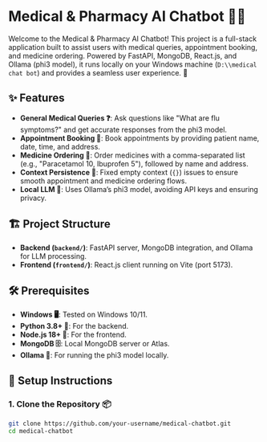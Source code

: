 
# Medical & Pharmacy AI Chatbot 🤖💊

Welcome to the Medical & Pharmacy AI Chatbot! This project is a full-stack application built to assist users with medical queries, appointment booking, and medicine ordering. Powered by FastAPI, MongoDB, React.js, and Ollama (phi3 model), it runs locally on your Windows machine (`D:\\medical chat bot`) and provides a seamless user experience. 🚀

## ✨ Features

- **General Medical Queries ❓**: Ask questions like "What are flu symptoms?" and get accurate responses from the phi3 model.
- **Appointment Booking 📅**: Book appointments by providing patient name, date, time, and address.
- **Medicine Ordering 💊**: Order medicines with a comma-separated list (e.g., "Paracetamol 10, Ibuprofen 5"), followed by name and address.
- **Context Persistence 🔄**: Fixed empty context (`{}`) issues to ensure smooth appointment and medicine ordering flows.
- **Local LLM 🧠**: Uses Ollama’s phi3 model, avoiding API keys and ensuring privacy.

## 🏗️ Project Structure

- **Backend (`backend/`)**: FastAPI server, MongoDB integration, and Ollama for LLM processing.
- **Frontend (`frontend/`)**: React.js client running on Vite (port 5173).

## 🛠️ Prerequisites

- **Windows 🖥️**: Tested on Windows 10/11.
- **Python 3.8+ 🐍**: For the backend.
- **Node.js 18+ 🚀**: For the frontend.
- **MongoDB 🗄️**: Local MongoDB server or Atlas.
- **Ollama 🤖**: For running the phi3 model locally.

## 🚀 Setup Instructions

### 1. Clone the Repository 📦

```bash
git clone https://github.com/your-username/medical-chatbot.git
cd medical-chatbot
